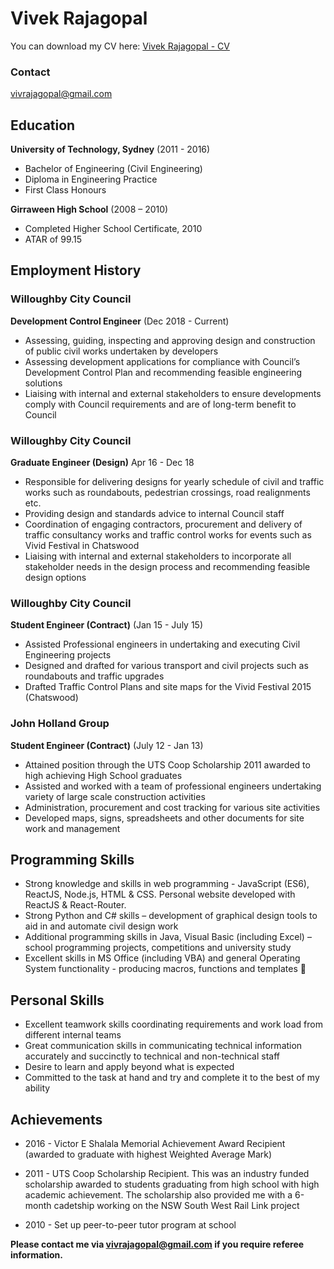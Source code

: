 # Vivek Rajagopal

You can download my CV here: [Vivek Rajagopal - CV](https://www.dropbox.com/s/a1upuumsnoho7l0/VivekRajagopal_CV.pdf?dl=1)

### Contact

[vivrajagopal@gmail.com](mailto:vivrajagopal@gmail.com)

## Education

**University of Technology, Sydney** (2011 - 2016)

- Bachelor of Engineering (Civil Engineering)
- Diploma in Engineering Practice
- First Class Honours

**Girraween High School** (2008 – 2010)

- Completed Higher School Certificate, 2010
- ATAR of 99.15

## Employment History

### Willoughby City Council

**Development Control Engineer** (Dec 2018 - Current)

- Assessing, guiding, inspecting and approving design and construction of public civil works undertaken by developers
- Assessing development applications for compliance with Council’s Development Control Plan and recommending feasible engineering solutions
- Liaising with internal and external stakeholders to ensure developments comply with Council requirements and are of long-term benefit to Council

###  Willoughby City Council

**Graduate Engineer (Design)** Apr 16 - Dec 18

- Responsible for delivering designs for yearly schedule of civil and traffic works such as roundabouts, pedestrian crossings, road realignments etc.
- Providing design and standards advice to internal Council staff
- Coordination of engaging contractors, procurement and delivery of traffic consultancy works and traffic control works for events such as Vivid Festival in Chatswood
- Liaising with internal and external stakeholders to incorporate all stakeholder needs in the design process and recommending feasible design options

###  Willoughby City Council

**Student Engineer (Contract)** (Jan 15 - July 15)

- Assisted Professional engineers in undertaking and executing Civil Engineering projects
- Designed and drafted for various transport and civil projects such as roundabouts and traffic upgrades
- Drafted Traffic Control Plans and site maps for the Vivid Festival 2015 (Chatswood)

### John Holland Group

**Student Engineer (Contract)** (July 12 - Jan 13)

- Attained position through the UTS Coop Scholarship 2011 awarded to high achieving High School graduates
- Assisted and worked with a team of professional engineers undertaking variety of large scale construction activities
- Administration, procurement and cost tracking for various site activities
- Developed maps, signs, spreadsheets and other documents for site work and management

## Programming Skills

- Strong knowledge and skills in web programming - JavaScript (ES6), ReactJS, Node.js, HTML & CSS. Personal website developed with ReactJS & React-Router.
- Strong Python and C# skills – development of graphical design tools to aid in and automate civil design work
- Additional programming skills in Java, Visual Basic (including Excel) – school programming projects, competitions and university study
- Excellent skills in MS Office (including VBA) and general Operating System functionality - producing macros, functions and templates

## Personal Skills

- Excellent teamwork skills coordinating requirements and work load from different internal teams
- Great communication skills in communicating technical information accurately and succinctly to technical and non-technical staff
- Desire to learn and apply beyond what is expected
- Committed to the task at hand and try and complete it to the best of my ability 

## Achievements

- 2016 - Victor E Shalala Memorial Achievement Award Recipient (awarded to graduate with highest Weighted Average Mark)

- 2011 - UTS Coop Scholarship Recipient. This was an industry funded scholarship awarded to students graduating from high school with high academic achievement. The scholarship also provided me with a 6-month cadetship working on the NSW South West Rail Link project

- 2010 - Set up peer-to-peer tutor program at school

**Please contact me via [vivrajagopal@gmail.com](mailto:vivrajagopal@gmail.com) if you require referee information.**